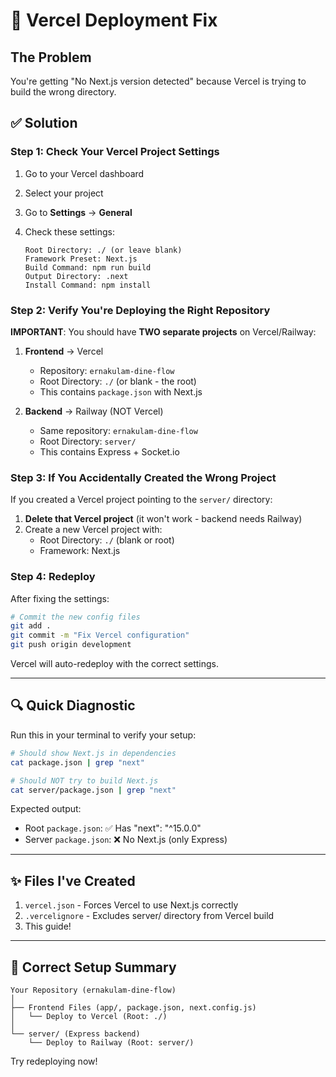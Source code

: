 # 🚀 Vercel Deployment Fix

## The Problem
You're getting "No Next.js version detected" because Vercel is trying to build the wrong directory.

## ✅ Solution

### Step 1: Check Your Vercel Project Settings

1. Go to your Vercel dashboard
2. Select your project
3. Go to **Settings** → **General**
4. Check these settings:

   ```
   Root Directory: ./ (or leave blank)
   Framework Preset: Next.js
   Build Command: npm run build
   Output Directory: .next
   Install Command: npm install
   ```

### Step 2: Verify You're Deploying the Right Repository

**IMPORTANT**: You should have **TWO separate projects** on Vercel/Railway:

1. **Frontend** → Vercel
   - Repository: `ernakulam-dine-flow`
   - Root Directory: `./` (or blank - the root)
   - This contains `package.json` with Next.js

2. **Backend** → Railway (NOT Vercel)
   - Same repository: `ernakulam-dine-flow`
   - Root Directory: `server/`
   - This contains Express + Socket.io

### Step 3: If You Accidentally Created the Wrong Project

If you created a Vercel project pointing to the `server/` directory:

1. **Delete that Vercel project** (it won't work - backend needs Railway)
2. Create a new Vercel project with:
   - Root Directory: `./` (blank or root)
   - Framework: Next.js

### Step 4: Redeploy

After fixing the settings:

```bash
# Commit the new config files
git add .
git commit -m "Fix Vercel configuration"
git push origin development
```

Vercel will auto-redeploy with the correct settings.

---

## 🔍 Quick Diagnostic

Run this in your terminal to verify your setup:

```bash
# Should show Next.js in dependencies
cat package.json | grep "next"

# Should NOT try to build Next.js
cat server/package.json | grep "next"
```

Expected output:
- Root `package.json`: ✅ Has "next": "^15.0.0"
- Server `package.json`: ❌ No Next.js (only Express)

---

## ✨ Files I've Created

1. `vercel.json` - Forces Vercel to use Next.js correctly
2. `.vercelignore` - Excludes server/ directory from Vercel build
3. This guide!

---

## 🎯 Correct Setup Summary

```
Your Repository (ernakulam-dine-flow)
│
├── Frontend Files (app/, package.json, next.config.js)
│   └── Deploy to Vercel (Root: ./)
│
└── server/ (Express backend)
    └── Deploy to Railway (Root: server/)
```

Try redeploying now!


